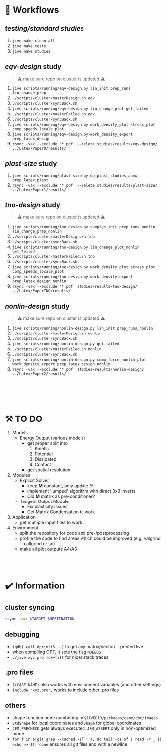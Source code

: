 # :arrows_counterclockwise: Workflows
## *testing/standard studies*
1. `jive make clean-all`
1. `jive make tests`
1. `jive make studies`
## *eqv-design* study
> :warning: make sure repo on cluster is updated :warning:
1. `jive scripts/running/eqv-design.py lin_init prep_runs lin_change_prep`
1. `./scripts/cluster/masterDesign.sh eqv`
1. `./scripts/cluster/syncBack.sh`
1. `jive scripts/running/eqv-design.py lin_change_plot get_failed`
1. `./scripts/cluster/masterFailed.sh eqv`
1. `./scripts/cluster/syncBack.sh`
1. `jive scripts/running/eqv-design.py work_density_plot stress_plot comp_speeds_locale_plot`
1. `jive scripts/running/eqv-design.py work_density_export prep_latex_design`
1. `rsync -vax --exclude '*.pdf' --delete studies/results/eqv-design/ ../Latex/Paper0/results/`
## *plast-size* study
1. `jive scripts/running/plast-size.py do_plast_studies_anew prep_latex_plast`
1. `rsync -vax --exclude '*.pdf' --delete studies/results/plast-size/ ../Latex/Paper1/results/`
## *tno-design* study
> :warning: make sure repo on cluster is updated :warning:
1. `jive scripts/running/tno-design.py samples_init prep_runs_nonlin lin_change_prep_nonlin`
1. `./scripts/cluster/masterDesign.sh tno`
1. `./scripts/cluster/syncBack.sh`
1. `jive scripts/running/tno-design.py lin_change_plot_nonlin get_failed`
1. `./scripts/cluster/masterFailed.sh tno`
1. `./scripts/cluster/syncBack.sh`
1. `jive scripts/running/tno-design.py work_density_plot stress_plot comp_speeds_locale_plot`
1. `jive scripts/running/tno-design.py work_density_export prep_latex_design_nonlin`
1. `rsync -vax --exclude '*.pdf' studies/results/tno-design/ ../Latex/PaperTNO/results/` 
## *nonlin-design* study
> :warning: make sure repo on cluster is updated :warning:
1. `jive scripts/running/nonlin-design.py lin_init prep_runs_nonlin`
1. `./scripts/cluster/masterDesign.sh nonlin`
1. `./scripts/cluster/syncBack.sh`
1. `jive scripts/running/nonlin-design.py get_failed`
1. `./scripts/cluster/masterFailed.sh nonlin`
1. `./scripts/cluster/syncBack.sh`
1. `jive scripts/running/nonlin-design.py comp_force_nonlin_plot work_density_export prep_latex_design_nonlin`
1. `rsync -vax --exclude '*.pdf' studies/results/nonlin-design/ ../Latex/Paper2/results/` 

</br></br></br></br>

# :hammer_and_pick: TO DO 
1. Models
    - Energy Output (various models)
      - get proper split into
        1. Kinetic
        1. Potential
        1. Dissipated
        1. Contact
      - get spatial resolution
1. Modules
    - Explicit Solver
      - keep $\bm{M}$ constant, only update $\Theta$
      - implement 'lumped' algorithm with direct 3x3 inverts
      - Old $\bm{M}$ matrix as pre-conditioner?
    - Tangent Output Module
      - Fix plasticity issues
      - Get Matrix Condensation to work
1. Application
    - get multiple input files to work
1. Environment
    - split the repository for code and pre-/postprocessing
    - profile the code to find areas which could be improved (e.g. valgrind --callgrind or so)
    - make all plot outputs A4/A3
</br></br></br></br>

# :heavy_check_mark: Information
## cluster syncing
``` bash
rsync -vax $TARGET $DESTINATION
```
## debugging
- `(gdb) call dprint(&...)` to get any matrix/vector/... printed live
- when compiling OPT, it sets the flag `NDEBUG`
- `./jive xyz.pro |c++filt` for nicer stack traces
## .pro files
- `$(CASE_NAME)` also works with environment variables (and other settings)
- `include "xyz.pro";` works to include other .pro files
## others
- shape function node numbering in `$JIVEDIR/packages/geom/doc/images`
- `StdShape` for local coordinates and `Shape` for global coordinates
- `JEM_PRECHECK` gets always executed, `JEM_ASSERT` only in non-optimized mode
- `for f in $(git grep --cached -Il ''); do tail -c1 $f | read -r _ || echo >> $f; done` ensures all git files end with a newline
